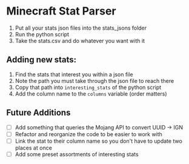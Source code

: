 # Minecraft Stat Parser

1. Put all your stats json files into the stats_jsons folder
2. Run the python script
3. Take the stats.csv and do whatever you want with it


## Adding new stats:
1. Find the stats that interest you within a json file
2. Note the path you must take through the json file to reach there
3. Copy that path into `interesting_stats` of the python script
4. Add the column name to the `columns` variable (order matters)


## Future Additions
- [ ] Add something that queries the Mojang API to convert UUID -> IGN
- [ ] Refactor and reorganize the code to be easier to work with
- [ ] Link the stat to their column name so you don't have to update two places at once
- [ ] Add some preset assortments of interesting stats
